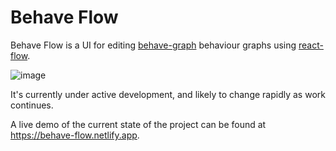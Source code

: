# Behave Flow

Behave Flow is a UI for editing [behave-graph](https://github.com/bhouston/behave-graph) behaviour graphs using [react-flow](https://github.com/wbkd/react-flow).

![image](https://user-images.githubusercontent.com/954416/184598477-74997727-0d0d-48e5-9f29-1210812bd66c.png)

It's currently under active development, and likely to change rapidly as work continues.

A live demo of the current state of the project can be found at https://behave-flow.netlify.app.
